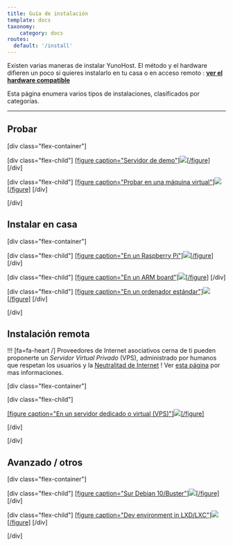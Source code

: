 ```yaml
---
title: Guía de instalación
template: docs
taxonomy:
    category: docs
routes:
  default: '/install'
---
```


Existen varias maneras de instalar YunoHost. El método y el hardware difieren un poco si quieres instalarlo en tu casa o en acceso remoto : **[ver el hardware compatible](/hardware)**

Esta página enumera varios tipos de instalaciones, clasificados por categorías.

---

## Probar

[div class="flex-container"]

[div class="flex-child"]
[[figure caption="Servidor de demo"]![](image://logo.png?height=150)[/figure]](/try)
[/div]

[div class="flex-child"]
[[figure caption="Probar en una máquina virtual"]![](image://virtualbox.png?height=150)[/figure]](/install_on_virtualbox)
[/div]

[/div]

## Instalar en casa

[div class="flex-container"]

[div class="flex-child"]
[[figure caption="En un Raspberry Pi"]![](image://raspberrypi.jpg?height=150)[/figure]](/install_on_raspberry)
[/div]

[div class="flex-child"]
[[figure caption="En un ARM board"]![](image://olinuxino.jpg?height=150)[/figure]](/install_on_arm_board)
[/div]

[div class="flex-child"]
[[figure caption="En un ordenador estándar"]![](image://computer.png?height=150)[/figure]](/install_iso)
[/div]

[/div]

## Instalación remota

!!! [fa=fa-heart /] Proveedores de Internet asociativos cerna de ti pueden proponerte un *Servidor Virtual Privado* (VPS), administrado por humanos que respetan los usuarios y la [Neutralitad de Internet](https://es.wikipedia.org/wiki/Neutralidad_de_red) ! Ver [esta página](https://db.ffdn.org/) por mas informaciones.

[div class="flex-container"]

[div class="flex-child"]

[[figure caption="En un servidor dedicado o virtual (VPS)"]![](image://vps.png?height=150)[/figure]](/install_on_vps)

[/div]

[/div]

## Avanzado / otros

[div class="flex-container"]

[div class="flex-child"]
[[figure caption="Sur Debian 10/Buster"]![](image://debian-logo.png?height=150)[/figure]](/install_on_debian)
[/div]

[div class="flex-child"]
[[figure caption="Dev environment in LXD/LXC"]![](image://lxc.png?height=150)[/figure]](/dev)
[/div]

[/div]
